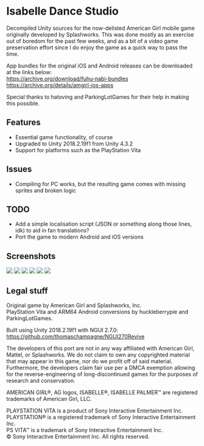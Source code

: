 # Isabelle Dance Studio

Decompiled Unity sources for the now-delisted American Girl mobile game originally developed by Splashworks. This was done mostly as an exercise out of boredom for the past few weeks, and as a bit of a video game preservation effort since I do enjoy the game as a quick way to pass the time.

App bundles for the original iOS and Android releases can be downloaded at the links below:<br />
https://archive.org/download/fuhu-nabi-bundles<br />
https://archive.org/details/amgirl-ios-apps

Special thanks to hatoving and ParkingLotGames for their help in making this possible.

## Features
* Essential game functionality, of course
* Upgraded to Unity 2018.2.19f1 from Unity 4.3.2
* Support for platforms such as the PlayStation Vita

## Issues
* Compiling for PC works, but the resulting game comes with missing sprites and broken logic

## TODO
* Add a simple localisation script (JSON or something along those lines, idk) to aid in fan translations?
* Port the game to modern Android and iOS versions

## Screenshots
<img src="https://i.imgur.com/Wnlrv12.png">
<img src="https://i.imgur.com/qG6PaCz.png">
<img src="https://i.imgur.com/69BAWwk.png">
<img src="https://i.imgur.com/wpjEzVL.png">
<img src="https://i.imgur.com/bo5t6fa.png">
<img src="https://i.imgur.com/X4TtzMB.png">

## Legal stuff
Original game by American Girl and Splashworks, Inc.<br />
PlayStation Vita and ARM64 Android conversions by huckleberrypie and ParkingLotGames.

Built using Unity 2018.2.19f1 with NGUI 2.7.0:
https://github.com/thomaschampagne/NGUI270Revive

The developers of this port are not in any way affiliated with American Girl, Mattel, or Splashworks. We do not claim to own any copyrighted material that may appear in this game, nor do we profit off of said material. Furthermore, the developers claim fair use per a DMCA exemption allowing for the reverse-engineering of long-discontinued games for the purposes of research and conservation.

AMERICAN GIRL®, AG logos, ISABELLE®, ISABELLE PALMER™ are registered trademarks of American Girl, LLC.<br />

PLAYSTATION VITA is a product of Sony Interactive Entertainment Inc.<br />
PLAYSTATION® is a registered trademark of Sony Interactive Entertainment Inc.<br />
PS VITA™ is a trademark of Sony Interactive Entertainment Inc.<br />
© Sony Interactive Entertainment Inc. All rights reserved.
